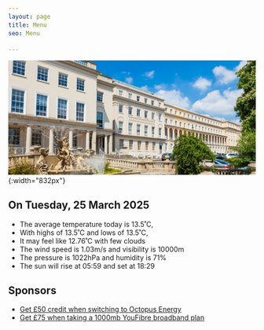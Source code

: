```yaml
---
layout: page
title: Menu
seo: Menu

---
```


![Logo](/images/logo.jpg){:width="832px"}


<!-- weather_marker starts -->
## On Tuesday, 25 March 2025

- The average temperature today is 13.5˚C,
- With highs of 13.5˚C and lows of 13.5˚C,
- It may feel like 12.76˚C with few clouds
- The wind speed is 1.03m/s and visibility is 10000m
- The pressure is 1022hPa and humidity is 71%
- The sun will rise at 05:59 and set at 18:29

<!-- weather_marker ends -->


## Sponsors

- [Get £50 credit when switching to Octopus Energy](https://bit.ly/3oD1nnS)
- [Get £75 when taking a 1000mb YouFibre broadband plan](https://aklam.io/91zWhU?)

